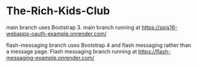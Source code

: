 # The-Rich-Kids-Club
main branch uses Bootstrap 3.
main branch running at https://spis16-webapps-oauth-example.onrender.com/

flash-messaging branch uses Bootstrap 4 and flash messaging rather than a message page. 
Flash messaging branch running at https://flash-messaging-example.onrender.com/
